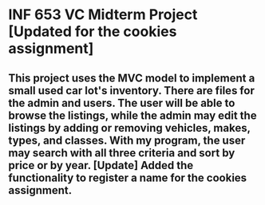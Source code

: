 # INF 653 VC Midterm Project [Updated for the cookies assignment]
## This project uses the MVC model to implement a small used car lot's inventory. There are files for the admin and users. The user will be able to browse the listings, while the admin may edit the listings by adding or removing vehicles, makes, types, and classes. With my program, the user may search with all three criteria and sort by price or by year. [Update] Added the functionality to register a name for the cookies assignment.